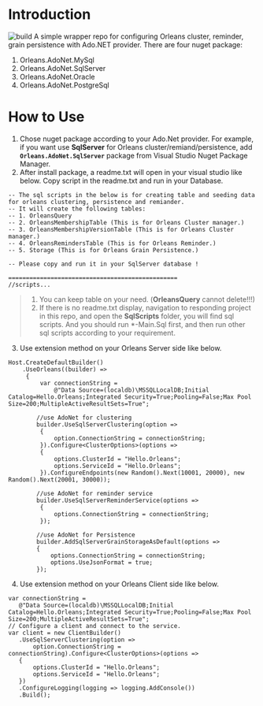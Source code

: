 # Introduction
![build](https://github.com/sheng-jie/Orleans.AdoNet.Extensions/workflows/.NET%20Core/badge.svg)
A simple wrapper repo for configuring Orleans cluster, reminder, grain persistence with Ado.NET provider.
There are four nuget package:
1. Orleans.AdoNet.MySql
2. Orleans.AdoNet.SqlServer
3. Orleans.AdoNet.Oracle
4. Orleans.AdoNet.PostgreSql

# How to Use
 1. Chose nuget package according to your Ado.Net provider. 
 For example, if you want use **SqlServer** for Orleans cluster/remiand/persistence, add **`Orleans.AdoNet.SqlServer`** package from Visual Studio Nuget Package Manager.
 2. After install package, a readme.txt will open in your visual studio like below. Copy script in the readme.txt and run in your Database. 
 
 ```
 -- The sql scripts in the below is for creating table and seeding data for orleans clustering, persistence and remiander. 
-- It will create the following tables:
-- 1. OrleansQuery
-- 2. OrleansMembershipTable (This is for Orleans Cluster manager.)
-- 3. OrleansMembershipVersionTable (This is for Orleans Cluster manager.)
-- 4. OrleansRemindersTable (This is for Orleans Reminder.)
-- 5. Storage (This is for Orleans Grain Persistence.)

-- Please copy and run it in your SqlServer database !

================================================
//scripts...
 ```
 
 > 1. You can keep table on your need. (**OrleansQuery** cannot delete!!!)
 > 2. If there is no readme.txt display, navigation to responding project in this repo, and open the **SqlScripts** folder, you will find sql scripts.
 And you should run *-Main.Sql first, and then run other sql scripts according to your requirement.
 
 
 3. Use extension method on your Orleans Server side like below.
 ```
 Host.CreateDefaultBuilder()
     .UseOrleans((builder) =>
      {
          var connectionString =
              @"Data Source=(localdb)\MSSQLLocalDB;Initial Catalog=Hello.Orleans;Integrated Security=True;Pooling=False;Max Pool Size=200;MultipleActiveResultSets=True";
              
         //use AdoNet for clustering 
         builder.UseSqlServerClustering(option =>
          {
              option.ConnectionString = connectionString;
          }).Configure<ClusterOptions>(options =>
          {
              options.ClusterId = "Hello.Orleans";
              options.ServiceId = "Hello.Orleans";
          }).ConfigureEndpoints(new Random().Next(10001, 20000), new Random().Next(20001, 30000));

         //use AdoNet for reminder service
         builder.UseSqlServerReminderService(options =>
          {
              options.ConnectionString = connectionString;
          });

         //use AdoNet for Persistence
         builder.AddSqlServerGrainStorageAsDefault(options =>
         {
             options.ConnectionString = connectionString;
             options.UseJsonFormat = true;
         }); 
 ```
 
 4. Use extension method on your Orleans Client side like below.
 ```
 var connectionString =
    @"Data Source=(localdb)\MSSQLLocalDB;Initial Catalog=Hello.Orleans;Integrated Security=True;Pooling=False;Max Pool
Size=200;MultipleActiveResultSets=True";
// Configure a client and connect to the service.
var client = new ClientBuilder()
    .UseSqlServerClustering(option =>
        option.ConnectionString = connectionString).Configure<ClusterOptions>(options =>
    {
        options.ClusterId = "Hello.Orleans";
        options.ServiceId = "Hello.Orleans";
    })
    .ConfigureLogging(logging => logging.AddConsole())
    .Build();
 ```
